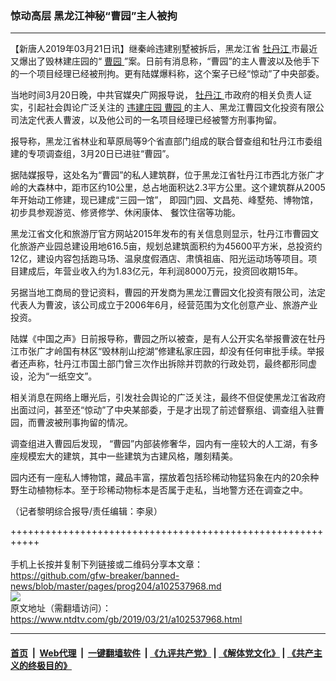 ### 惊动高层 黑龙江神秘“曹园”主人被拘
------------------------

<div class="post_content" itemprop="articleBody">
 <p>
  【新唐人2019年03月21日讯】继秦岭违建别墅被拆后，黑龙江省
  <a href="https://www.ntdtv.com/gb/牡丹江.htm">
   牡丹江
  </a>
  市最近又爆出了毁林建庄园的“
  <a href="https://www.ntdtv.com/gb/曹园.htm">
   曹园
  </a>
  ”案。日前有消息称，“曹园”的主人曹波以及他手下的一个项目经理已经被刑拘。更有陆媒爆料称，这个案子已经“惊动”了中央部委。
 </p>
 <p>
  当地时间3月20日晚，中共官媒央广网报导说，
  <a href="https://www.ntdtv.com/gb/牡丹江.htm">
   牡丹江
  </a>
  市政府的相关负责人证实，引起社会舆论广泛关注的
  <a href="https://www.ntdtv.com/gb/违建庄园.htm">
   违建庄园
  </a>
  <a href="https://www.ntdtv.com/gb/曹园.htm">
   曹园
  </a>
  的主人、黑龙江曹园文化投资有限公司法定代表人曹波，以及他公司的一名项目经理已经被警方刑事拘留。
 </p>
 <p>
  报导称，黑龙江省林业和草原局等9个省直部门组成的联合督查组和牡丹江市委组建的专项调查组，3月20日已进驻“曹园”。
 </p>
 <p>
  据陆媒报导，这处名为“曹园”的私人建筑群，位于黑龙江省牡丹江市西北方张广才岭的大森林中，距市区约10公里，总占地面积达2.3平方公里。这个建筑群从2005年开始动工修建，现已建成“三园一馆”， 即园门园、文昌苑、峰墅苑、博物馆，初步具参观游览、修贤修学、休闲康体、 餐饮住宿等功能。
 </p>
 <p>
  黑龙江省文化和旅游厅官方网站2015年发布的有关信息则显示，牡丹江市曹园文化旅游产业园总建设用地616.5亩，规划总建筑面积约为45600平方米，总投资约12亿，建设内容包括跑马场、温泉度假酒店、肃慎祖庙、阳光运动场等项目。项目建成后，年营业收入约为1.83亿元，年利润8000万元，投资回收期15年。
 </p>
 <p>
  另据当地工商局的登记资料，曹园的开发商为黑龙江曹园文化投资有限公司，法定代表人为曹波，该公司成立于2006年6月，经营范围为文化创意产业、旅游产业投资。
 </p>
 <p>
  陆媒《中国之声》日前报导称，曹园之所以被查，是有人公开实名举报曹波在牡丹江市张广才岭国有林区“毁林削山挖湖”修建私家庄园，却没有任何审批手续。举报者还声称，牡丹江市国土部门曾三次作出拆除并罚款的行政处罚，最终都形同虚设，沦为“一纸空文”。
 </p>
 <p>
  相关消息在网络上曝光后，引发社会舆论的广泛关注，最终不但促使黑龙江省政府出面过问，甚至还“惊动”了中央某部委，于是才出现了前述督察组、调查组入驻曹园，而曹波被刑事拘留的情况。
 </p>
 <p>
  调查组进入曹园后发现， “曹园”内部装修奢华，园内有一座较大的人工湖，有多座规模宏大的建筑，其中一些建筑为古建风格，雕刻精美。
 </p>
 <p>
  园内还有一座私人博物馆，藏品丰富，摆放着包括珍稀动物猛犸象在内的20余种野生动植物标本。至于珍稀动物标本是否属于走私，当地警方还在调查之中。
 </p>
 <p>
  （记者黎明综合报导/责任编辑：李泉）
 </p>
 <div class="single_ad">
 </div>
</div>

+++++++++++++++++++++++++++++++++++++++++++++++++++++++++++<br/><br/>
手机上长按并复制下列链接或二维码分享本文章：<br/>
https://github.com/gfw-breaker/banned-news/blob/master/pages/prog204/a102537968.md <br/>
<a href='https://github.com/gfw-breaker/banned-news/blob/master/pages/prog204/a102537968.md'><img src='https://github.com/gfw-breaker/banned-news/blob/master/pages/prog204/a102537968.md.png'/></a> <br/>
原文地址（需翻墙访问）：https://www.ntdtv.com/gb/2019/03/21/a102537968.html


------------------------
#### [首页](https://github.com/gfw-breaker/banned-news/blob/master/README.md) &nbsp;|&nbsp; [Web代理](https://github.com/labour-camp/helloworld) &nbsp;|&nbsp; [一键翻墙软件](https://github.com/gfw-breaker/nogfw/blob/master/README.md) &nbsp;| [《九评共产党》](https://github.com/gfw-breaker/9ping.md/blob/master/README.md#九评之一评共产党是什么) | [《解体党文化》](https://github.com/gfw-breaker/jtdwh.md/blob/master/README.md) | [《共产主义的终极目的》](https://github.com/gfw-breaker/gczydzjmd.md/blob/master/README.md)

